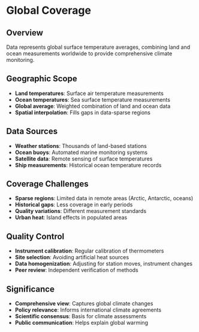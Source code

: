 # Global Coverage

## Overview
Data represents global surface temperature averages, combining land and ocean measurements worldwide to provide comprehensive climate monitoring.

## Geographic Scope
- **Land temperatures**: Surface air temperature measurements
- **Ocean temperatures**: Sea surface temperature measurements
- **Global average**: Weighted combination of land and ocean data
- **Spatial interpolation**: Fills gaps in data-sparse regions

## Data Sources
- **Weather stations**: Thousands of land-based stations
- **Ocean buoys**: Automated marine monitoring systems
- **Satellite data**: Remote sensing of surface temperatures
- **Ship measurements**: Historical ocean temperature records

## Coverage Challenges
- **Sparse regions**: Limited data in remote areas (Arctic, Antarctic, oceans)
- **Historical gaps**: Less coverage in early periods
- **Quality variations**: Different measurement standards
- **Urban heat**: Island effects in populated areas

## Quality Control
- **Instrument calibration**: Regular calibration of thermometers
- **Site selection**: Avoiding artificial heat sources
- **Data homogenization**: Adjusting for station moves, instrument changes
- **Peer review**: Independent verification of methods

## Significance
- **Comprehensive view**: Captures global climate changes
- **Policy relevance**: Informs international climate agreements
- **Scientific consensus**: Basis for climate assessments
- **Public communication**: Helps explain global warming 